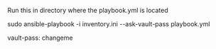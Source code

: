 Run this in directory where the playbook.yml is located

sudo ansible-playbook -i inventory.ini --ask-vault-pass playbook.yml

vault-pass:
changeme